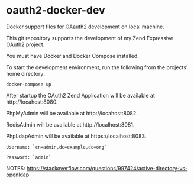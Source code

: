 # oauth2-docker-dev
Docker support files for OAauth2 development on local machine.

This git repository supports the development of my Zend Expressive OAuth2
project.

You must have Docker and Docker Compose installed.

To start the development environment, run the following from the projects' home directory:

`docker-compose up`

After startup the OAuth2 Zend Application will be available at http://locahost:8080.

PhpMyAdmin will be available at http://locahost:8082.

RedisAdmin will be available at http://localhost:8081.

PhpLdapAdmin will be available at https://localhost:8083.

    Username: `cn=admin,dc=example,dc=org`

    Password: `admin`
    
 NOTES: https://stackoverflow.com/questions/997424/active-directory-vs-openldap
